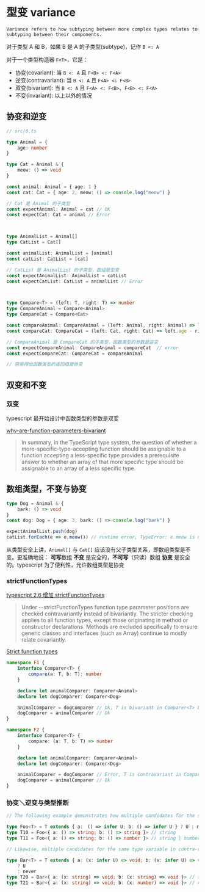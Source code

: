 # 型变 variance

`Variance refers to how subtyping between more complex types relates to subtyping between their components.`

对于类型 A 和 B，如果 B 是 A 的子类型(subtype)，记作 `B <: A`

对于一个类型构造器 `F<T>`，它是：

- 协变(covariant): 当 `B <: A` 且 `F<B> <: F<A>`
- 逆变(contravariant): 当 `B <: A` 且 `F<A> <: F<B>`
- 双变(bivariant): 当 `B <: A` 且 `F<A> <: F<B>`、`F<B> <: F<A>`
- 不变(invariant): 以上以外的情况

## 协变和逆变

```ts
// src/6.ts

type Animal = {
    age: number
}

type Cat = Animal & {
    meow: () => void
}

const animal: Animal = { age: 1 }
const cat: Cat = { age: 2, meow: () => console.log("meow") }

// Cat 是 Animal 的子类型
const expectAnimal: Animal = cat // OK
const expectCat: Cat = animal // Error



type AnimalList = Animal[]
type CatList = Cat[]

const animalList: AnimalList = [animal]
const catList: CatList = [cat]

// CatList 是 AnimalList 的子类型，数组是型变
const expectAnimalList: AnimalList = catList
const expectCatList: CatList = animalList // Error



type Compare<T> = (left: T, right: T) => number
type CompareAnimal = Compare<Animal>
type CompareCat = Compare<Cat>

const compareAnimal: CompareAnimal = (left: Animal, right: Animal) => left.age - right.age
const compareCat: CompareCat = (left: Cat, right: Cat) => left.age - right.age

// CompareAnimal 是 CompareCat 的子类型，函数类型的参数是逆变
const expectCompareAnimal: CompareAnimal = compareCat  // error
const expectCompareCat: CompareCat = compareAnimal

// 容易得出函数类型的返回值是协变
```

## 双变和不变

### 双变

typescript 最开始设计中函数类型的参数是双变

[why-are-function-parameters-bivariant](https://github.com/Microsoft/TypeScript/wiki/FAQ#why-are-function-parameters-bivariant)

>In summary, in the TypeScript type system,
the question of whether a more-specific-type-accepting function should be assignable to a function accepting a less-specific type
provides a prerequisite answer to whether an array of that more specific type should be assignable to an array of a less specific type.

## 数组类型，不变与协变

```ts
type Dog = Animal & {
    bark: () => void
}
const dog: Dog = { age: 3, bark: () => console.log("bark") }

expectAnimalList.push(dog)
catList.forEach(e => e.meow()) // runtime error, TypeError: e.meow is not a function. 类型不安全
```

从类型安全上讲，`Animal[]` 与 `Cat[]` 应该没有父子类型关系，即数组类型是不变。更准确地说： **可写**数组 **不变** 是安全的，**不可写**（只读）数组 **协变** 是安全的。typescript 为了便利性，允许数组类型是协变

### strictFunctionTypes

[typescript 2.6 增加 strictFunctionTypes](https://www.typescriptlang.org/docs/handbook/release-notes/typescript-2-6.html)

> Under --strictFunctionTypes function type parameter positions are checked contravariantly instead of bivariantly.
The stricter checking applies to all function types, except those originating in method or constructor declarations.
Methods are excluded specifically to ensure generic classes and interfaces (such as Array<T>) continue to mostly relate covariantly.

[Strict function types](https://github.com/microsoft/TypeScript/pull/18654)

```ts
namespace F1 {
    interface Comparer<T> {
        compare(a: T, b: T): number
    }

    declare let animalComparer: Comparer<Animal>
    declare let dogComparer: Comparer<Dog>

    animalComparer = dogComparer // Ok, T is bivariant in Comparer<T> because it is used only in method parameter positions.
    dogComparer = animalComparer // Ok
}

namespace F2 {
    interface Comparer<T> {
        compare: (a: T, b: T) => number
    }

    declare let animalComparer: Comparer<Animal>
    declare let dogComparer: Comparer<Dog>

    animalComparer = dogComparer // Error, T is contravariant in Comparer<T> because it is used only in function type parameter positions.
    dogComparer = animalComparer // Ok
}
```

### 协变＼逆变与类型推断

```ts
// The following example demonstrates how multiple candidates for the same type variable in co-variant positions causes a union type to be inferred:

type Foo<T> = T extends { a:　() => infer U; b: () => infer U } ? U : never
type T10 = Foo<{ a: () => string; b: () => string }> // string
type T11 = Foo<{ a: () => string; b: () => number }> // string | number

// Likewise, multiple candidates for the same type variable in contra-variant positions causes an intersection type to be inferred:

type Bar<T> = T extends { a: (x: infer U) => void; b: (x: infer U) => void }
    ? U
    : never
type T20 = Bar<{ a: (x: string) => void; b: (x: string) => void }> // string
type T21 = Bar<{ a: (x: string) => void; b: (x: number) => void }> // never
```
